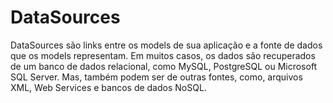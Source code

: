 # DataSources

DataSources são links entre os models de sua aplicação e a fonte de dados que os models representam. Em muitos casos, os dados são recuperados de um banco de dados relacional, como MySQL, PostgreSQL ou Microsoft SQL Server. Mas, também podem ser de outras fontes, como, arquivos XML, Web Services e bancos de dados NoSQL.
